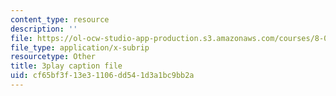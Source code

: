 ```yaml
---
content_type: resource
description: ''
file: https://ol-ocw-studio-app-production.s3.amazonaws.com/courses/8-03sc-physics-iii-vibrations-and-waves-fall-2016/cf65bf3f13e31106dd541d3a1bc9bb2a_In0E5_JrPpo.srt
file_type: application/x-subrip
resourcetype: Other
title: 3play caption file
uid: cf65bf3f-13e3-1106-dd54-1d3a1bc9bb2a
---
```

